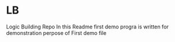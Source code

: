 # LB
Logic Building Repo
In this Readme first demo progra is written for demonstration perpose of First demo file 
